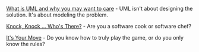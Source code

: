 [What is UML and why you may want to care](https://jhumelsine.github.io/2021-06-22-uml.html) - UML isn't about designing the solution. It's about modeling the problem.

[Knock, Knock ... Who's There?](https://jhumelsine.github.io/2023-08-21-knock-knock-whos-there.html) - Are you a software cook or software chef?

[It's Your Move](https://jhumelsine.github.io/2023-08-24-its-your-move.html) - Do you know how to truly play the game, or do you only know the rules?
